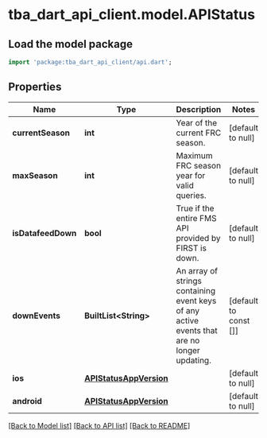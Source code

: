 # tba_dart_api_client.model.APIStatus

## Load the model package
```dart
import 'package:tba_dart_api_client/api.dart';
```

## Properties
Name | Type | Description | Notes
------------ | ------------- | ------------- | -------------
**currentSeason** | **int** | Year of the current FRC season. | [default to null]
**maxSeason** | **int** | Maximum FRC season year for valid queries. | [default to null]
**isDatafeedDown** | **bool** | True if the entire FMS API provided by FIRST is down. | [default to null]
**downEvents** | **BuiltList&lt;String&gt;** | An array of strings containing event keys of any active events that are no longer updating. | [default to const []]
**ios** | [**APIStatusAppVersion**](APIStatusAppVersion.md) |  | [default to null]
**android** | [**APIStatusAppVersion**](APIStatusAppVersion.md) |  | [default to null]

[[Back to Model list]](../README.md#documentation-for-models) [[Back to API list]](../README.md#documentation-for-api-endpoints) [[Back to README]](../README.md)


